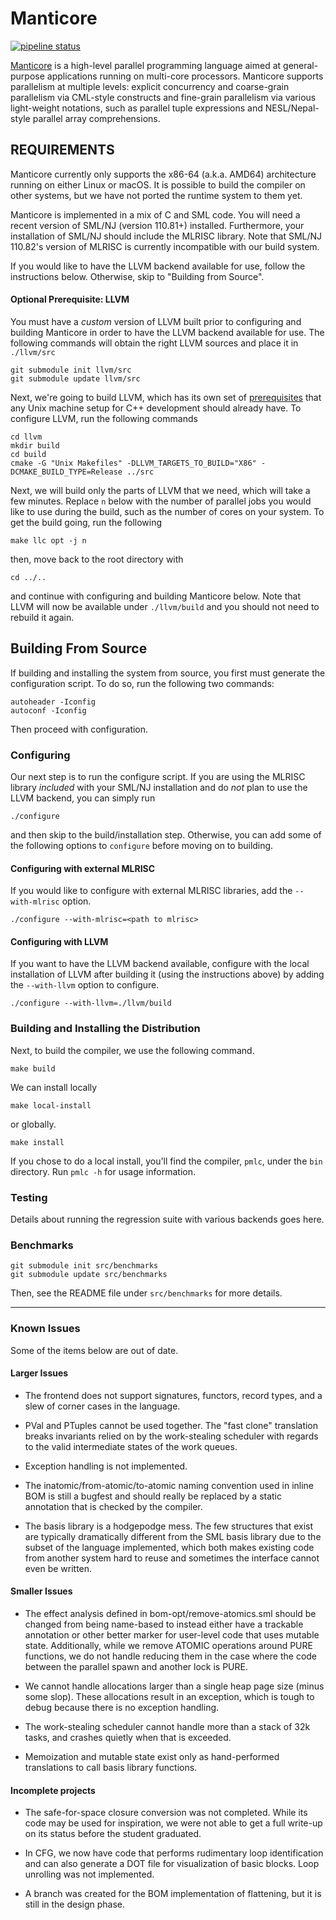 # Manticore

[![pipeline status](https://gitlab.com/kavon1/manticore/badges/trunk/pipeline.svg)](https://gitlab.com/kavon1/manticore/commits/trunk)

[Manticore](http://manticore.cs.uchicago.edu) is a high-level parallel programming language aimed at general-purpose applications running on multi-core processors. Manticore supports parallelism at multiple levels: explicit concurrency and coarse-grain parallelism via CML-style constructs and fine-grain parallelism via various light-weight notations, such as parallel tuple expressions and NESL/Nepal-style parallel array comprehensions.

## REQUIREMENTS


Manticore currently only supports the x86-64 (a.k.a. AMD64)
architecture running on either Linux or macOS. It is possible to
build the compiler on other systems, but we have not
ported the runtime system to them yet.

Manticore is implemented in a mix of C and SML code.  You will need a
recent version of SML/NJ (version 110.81+) installed.  Furthermore,
your installation of SML/NJ should include the MLRISC library.
Note that SML/NJ 110.82's version of MLRISC is currently incompatible with our
build system.

If you would like to have the LLVM backend available for use,
follow the instructions below. Otherwise, skip to "Building from Source".

#### Optional Prerequisite: LLVM

You must have a *custom* version of LLVM built prior to configuring and
building Manticore in order to have the LLVM backend available for use.
The following commands will obtain the right LLVM sources and place it in `./llvm/src`

    git submodule init llvm/src
    git submodule update llvm/src

Next, we're going to build LLVM, which has its own set of [prerequisites](http://llvm.org/docs/GettingStarted.html#software) that
any Unix machine setup for C++ development should already have.
To configure LLVM, run the following commands

    cd llvm
    mkdir build
    cd build
    cmake -G "Unix Makefiles" -DLLVM_TARGETS_TO_BUILD="X86" -DCMAKE_BUILD_TYPE=Release ../src

Next, we will build only the parts of LLVM that we need, which will take a few minutes.
Replace `n` below with the number of parallel jobs you would like to use during
the build, such as the number of cores on your system.
To get the build going, run the following

    make llc opt -j n

then, move back to the root directory with

    cd ../..

and continue with configuring and building Manticore below. Note that LLVM will now be
available under `./llvm/build` and you should not need to rebuild it again.


## Building From Source

If building and installing the system from source, you first must
generate the configuration script.  To do so, run the following two commands:

    autoheader -Iconfig
    autoconf -Iconfig

Then proceed with configuration.

### Configuring

Our next step is to run the configure script. If you are using the MLRISC
library *included* with your SML/NJ installation and do *not* plan to use the
LLVM backend, you can simply run

	./configure

and then skip to the build/installation step. Otherwise, you can add some
of the following options to `configure` before moving on to building.

#### Configuring with external MLRISC

If you would like to configure with external MLRISC libraries,
add the `--with-mlrisc` option.

	./configure --with-mlrisc=<path to mlrisc>

#### Configuring with LLVM

If you want to have the LLVM backend available, configure with the local
installation of LLVM after building it (using the instructions above) by
adding the `--with-llvm` option to configure.

    ./configure --with-llvm=./llvm/build


### Building and Installing the Distribution

Next, to build the compiler, we use the following command.

    make build

We can install locally

    make local-install

or globally.

    make install

If you chose to do a local install, you'll find the compiler, `pmlc`,
under the `bin` directory.
Run `pmlc -h` for usage information.

### Testing

Details about running the regression suite with various backends goes here.

### Benchmarks

    git submodule init src/benchmarks
    git submodule update src/benchmarks

Then, see the README file under `src/benchmarks` for more details.

------------------

### Known Issues

Some of the items below are out of date.

#### Larger Issues
- The frontend does not support signatures, functors, record types, and a slew of
corner cases in the language.

- PVal and PTuples cannot be used together. The "fast clone" translation breaks
invariants relied on by the work-stealing scheduler with regards to the valid
intermediate states of the work queues.

- Exception handling is not implemented.

- The inatomic/from-atomic/to-atomic naming convention used in inline BOM is still
a bugfest and should really be replaced by a static annotation that is checked
by the compiler.

- The basis library is a hodgepodge mess. The few structures that exist are
typically dramatically different from the SML basis library due to the subset of
the language implemented, which both makes existing code from another system
hard to reuse and sometimes the interface cannot even be written.

#### Smaller Issues

- The effect analysis defined in bom-opt/remove-atomics.sml should be changed from
being name-based to instead either have a trackable annotation or other better
marker for user-level code that uses mutable state. Additionally, while we
remove ATOMIC operations around PURE functions, we do not handle reducing them
in the case where the code between the parallel spawn and another lock is PURE.

- We cannot handle allocations larger than a single heap page size (minus some
slop). These allocations result in an exception, which is tough to debug because
there is no exception handling.

- The work-stealing scheduler cannot handle more than a stack of 32k tasks, and
crashes quietly when that is exceeded.

- Memoization and mutable state exist only as hand-performed translations to call
basis library functions.

#### Incomplete projects

- The safe-for-space closure conversion was not completed. While its code may be
used for inspiration, we were not able to get a full write-up on its status
before the student graduated.

- In CFG, we now have code that performs rudimentary loop identification and can
also generate a DOT file for visualization of basic blocks. Loop unrolling was
not implemented.

- A branch was created for the BOM implementation of flattening, but it is still
in the design phase.
